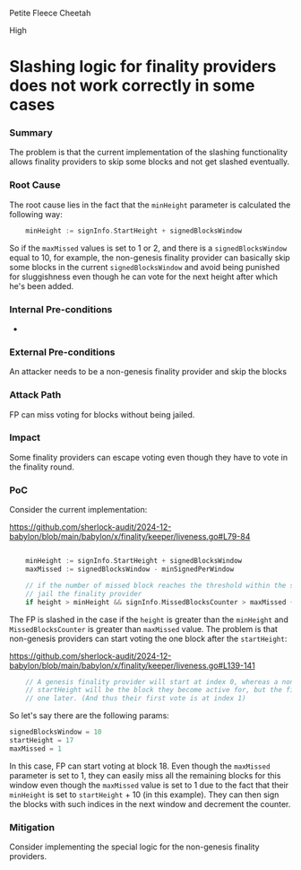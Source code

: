 Petite Fleece Cheetah

High

# Slashing logic for finality providers does not work correctly in some cases

### Summary

The problem is that the current implementation of the slashing functionality allows finality providers to skip some blocks and not get slashed eventually.

### Root Cause

The root cause lies in the fact that the `minHeight` parameter is calculated the following way:


```go
	minHeight := signInfo.StartHeight + signedBlocksWindow
```

So if the `maxMissed` values is set to 1 or 2, and there is a `signedBlocksWindow` equal to 10, for example, the non-genesis finality provider can basically skip some blocks in the current `signedBlocksWindow` and avoid being punished for sluggishness even though he can vote for the next height after which he's been added.

### Internal Pre-conditions

-

### External Pre-conditions

An attacker needs to be a non-genesis finality provider and skip the blocks

### Attack Path

FP can miss voting for blocks without being jailed.

### Impact

Some finality providers can escape voting even though they have to vote in the finality round.

### PoC

Consider the current implementation:

https://github.com/sherlock-audit/2024-12-babylon/blob/main/babylon/x/finality/keeper/liveness.go#L79-84
```go

	minHeight := signInfo.StartHeight + signedBlocksWindow
	maxMissed := signedBlocksWindow - minSignedPerWindow

	// if the number of missed block reaches the threshold within the sliding window
	// jail the finality provider
	if height > minHeight && signInfo.MissedBlocksCounter > maxMissed {

```

The FP is slashed in the case if the `height` is greater than the `minHeight` and `MissedBlocksCounter` is greater than `maxMissed` value. The problem is that non-genesis providers can start voting the one block after the `startHeight`:

https://github.com/sherlock-audit/2024-12-babylon/blob/main/babylon/x/finality/keeper/liveness.go#L139-141
```go
	// A genesis finality provider will start at index 0, whereas a non-genesis finality provider's
	// startHeight will be the block they become active for, but the first block they vote on will be
	// one later. (And thus their first vote is at index 1)
```

So let's say there are the following params:


```go
signedBlocksWindow = 10
startHeight = 17
maxMissed = 1
```

In this case, FP can start voting at block 18. Even though the `maxMissed` parameter is set to 1, they can easily miss all the remaining blocks for this window even though the `maxMissed` value is set to 1 due to the fact that their `minHeight` is set to `startHeight` + 10 (in this example). They can then sign the blocks with such indices in the next window and decrement the counter.

### Mitigation

Consider implementing the special logic for the non-genesis finality providers.